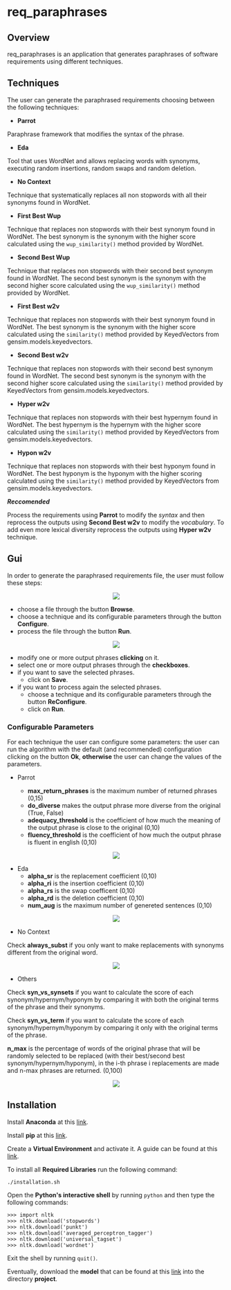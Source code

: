 # req_paraphrases

## Overview

req_paraphrases is an application that generates paraphrases of software requirements 
using different techniques.

## Techniques

The user can generate the paraphrased requirements choosing between the following techniques:

- **Parrot**

Paraphrase framework that modifies the syntax of the phrase.

- **Eda**

Tool that uses WordNet and allows replacing words with synonyms, executing random insertions, 
random swaps and random deletion.

- **No Context**

Technique that systematically replaces all non stopwords with all their synonyms found in WordNet.

- **First Best Wup**

Technique that replaces non stopwords with their best synonym found in WordNet.
The best synonym is the synonym with the higher score
calculated using the ```wup_similarity()``` method provided by WordNet.

- **Second Best Wup**

Technique that replaces non stopwords with their second best synonym found in WordNet.
The second best synonym is the synonym with the second higher score
calculated using the ```wup_similarity()``` method provided by WordNet.

- **First Best w2v**

Technique that replaces non stopwords with their best synonym found in WordNet.
The best synonym is the synonym with the higher score
calculated using the ```similarity()``` method provided by KeyedVectors from gensim.models.keyedvectors.

- **Second Best w2v**

Technique that replaces non stopwords with their second best synonym found in WordNet.
The second best synonym is the synonym with the second higher score
calculated using the ```similarity()``` method provided by KeyedVectors from gensim.models.keyedvectors.

- **Hyper w2v**

Technique that replaces non stopwords with their best hypernym found in WordNet.
The best hypernym is the hypernym with the higher score
calculated using the ```similarity()``` method provided by KeyedVectors from gensim.models.keyedvectors.

- **Hypon w2v**

Technique that replaces non stopwords with their best hyponym found in WordNet.
The best hyponym is the hyponym with the higher scoring 
calculated using the ```similarity()``` method provided by KeyedVectors from gensim.models.keyedvectors.

***Reccomended***

Process the requirements using **Parrot** to modify the _syntax_ and then reprocess the outputs using
**Second Best w2v** to modify the _vocabulary_. To add even more lexical diversity reprocess the outputs 
using **Hyper w2v** technique.


## Gui

In order to generate the paraphrased requirements file, the user must follow these steps:

<p align="center">
  <img src="images/gui_1.png" />
</p>


- choose a file through the button **Browse**.
- choose a technique and its configurable parameters through the button **Configure**.
- process the file through the button **Run**.

<p align="center">
  <img src="images/gui_2.png" />
</p>

- modify one or more output phrases **clicking** on it.
- select one or more output phrases through the **checkboxes**.
- if you want to save the selected phrases.
  - click on **Save**.
- if you want to process again the selected phrases.
  - choose a technique and its configurable parameters through the button **ReConfigure**.
  - click on **Run**.

### Configurable Parameters

For each technique the user can configure some parameters: 
the user can run the algorithm with the default (and recommended) configuration 
clicking on the button **Ok**,
**otherwise** the user can change the values of the parameters.

- Parrot

  - **max_return_phrases** is the maximum number of returned phrases (0,15)
  - **do_diverse** makes the output phrase more diverse from the original (True, False)
  - **adequacy_threshold** is the coefficient of how much the meaning of the output phrase is close to the original (0,10)
  - **fluency_threshold** is the coefficient of how much the output phrase is fluent in english (0,10)
  
<p align="center">
  <img src="images/Parrot.png" />
</p>

- Eda
  - **alpha_sr** is the replacement coefficient (0,10)
  - **alpha_ri** is the insertion coefficient (0,10)
  - **alpha_rs** is the swap coefficent (0,10)
  - **alpha_rd** is the deletion coefficient (0,10)
  - **num_aug** is the maximum number of genereted sentences (0,10)
  
<p align="center">
  <img src="images/Eda.png" />
</p>

- No Context

Check **always_subst** if you only want to make replacements with synonyms different from the original word.

<p align="center">
  <img src="images/No_Context.png" />
</p>

- Others

Check **syn_vs_synsets** if you want to calculate the score of each synonym/hypernym/hyponym by comparing it with both 
the original terms of the phrase and their synonyms.

Check **syn_vs_term** if you want to calculate the score of each synonym/hypernym/hyponym by comparing it only with 
the original terms of the phrase.

**n_max** is the percentage of words of the original phrase that will be randomly selected to be 
replaced (with their best/second best synonym/hypernym/hyponym), in the i-th phrase i replacements are made 
and n-max phrases are returned. (0,100)

<p align="center">
  <img src="images/Configure_Best.png" />
</p>


## Installation

Install **Anaconda** at this [link](https://docs.anaconda.com/anaconda/install/index.html).

Install **pip** at this [link](https://pip.pypa.io/en/stable/installation/).

Create a **Virtual Environment** and activate it. A guide can be found at this [link](https://uoa-eresearch.github.io/eresearch-cookbook/recipe/2014/11/26/python-virtual-env/).

To install all **Required Libraries** run the following command:
```
./installation.sh
```

Open the **Python's interactive shell** by running `python` and then type the following commands:
```
>>> import nltk
>>> nltk.download('stopwords')
>>> nltk.download('punkt')
>>> nltk.download('averaged_perceptron_tagger')
>>> nltk.download('universal_tagset')
>>> nltk.download('wordnet')
```
Exit the shell by running `quit()`.

Eventually, download the **model** that can be found at this 
[link](http://doi.org/10.5281/zenodo.1199620) into the directory **project**.